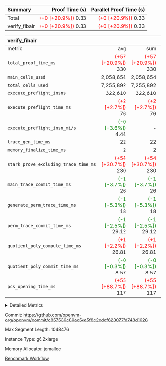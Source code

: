 | Summary | Proof Time (s) | Parallel Proof Time (s) |
|:---|---:|---:|
| Total | <span style='color: red'>(+0 [+20.9%])</span> 0.33 | <span style='color: red'>(+0 [+20.9%])</span> 0.33 |
| verify_fibair | <span style='color: red'>(+0 [+20.9%])</span> 0.33 | <span style='color: red'>(+0 [+20.9%])</span> 0.33 |


| verify_fibair |||||
|:---|---:|---:|---:|---:|
|metric|avg|sum|max|min|
| `total_proof_time_ms ` | <span style='color: red'>(+57 [+20.9%])</span> 330 | <span style='color: red'>(+57 [+20.9%])</span> 330 | <span style='color: red'>(+57 [+20.9%])</span> 330 | <span style='color: red'>(+57 [+20.9%])</span> 330 |
| `main_cells_used     ` |  2,058,654 |  2,058,654 |  2,058,654 |  2,058,654 |
| `total_cells_used    ` |  7,255,892 |  7,255,892 |  7,255,892 |  7,255,892 |
| `execute_preflight_insns` |  322,610 |  322,610 |  322,610 |  322,610 |
| `execute_preflight_time_ms` | <span style='color: red'>(+2 [+2.7%])</span> 76 | <span style='color: red'>(+2 [+2.7%])</span> 76 | <span style='color: red'>(+2 [+2.7%])</span> 76 | <span style='color: red'>(+2 [+2.7%])</span> 76 |
| `execute_preflight_insn_mi/s` | <span style='color: green'>(-0 [-3.6%])</span> 4.44 | -          | <span style='color: green'>(-0 [-3.6%])</span> 4.44 | <span style='color: green'>(-0 [-3.6%])</span> 4.44 |
| `trace_gen_time_ms   ` |  22 |  22 |  22 |  22 |
| `memory_finalize_time_ms` |  2 |  2 |  2 |  2 |
| `stark_prove_excluding_trace_time_ms` | <span style='color: red'>(+54 [+30.7%])</span> 230 | <span style='color: red'>(+54 [+30.7%])</span> 230 | <span style='color: red'>(+54 [+30.7%])</span> 230 | <span style='color: red'>(+54 [+30.7%])</span> 230 |
| `main_trace_commit_time_ms` | <span style='color: green'>(-1 [-3.7%])</span> 26 | <span style='color: green'>(-1 [-3.7%])</span> 26 | <span style='color: green'>(-1 [-3.7%])</span> 26 | <span style='color: green'>(-1 [-3.7%])</span> 26 |
| `generate_perm_trace_time_ms` | <span style='color: green'>(-1 [-5.3%])</span> 18 | <span style='color: green'>(-1 [-5.3%])</span> 18 | <span style='color: green'>(-1 [-5.3%])</span> 18 | <span style='color: green'>(-1 [-5.3%])</span> 18 |
| `perm_trace_commit_time_ms` | <span style='color: green'>(-1 [-2.5%])</span> 29.12 | <span style='color: green'>(-1 [-2.5%])</span> 29.12 | <span style='color: green'>(-1 [-2.5%])</span> 29.12 | <span style='color: green'>(-1 [-2.5%])</span> 29.12 |
| `quotient_poly_compute_time_ms` | <span style='color: red'>(+1 [+2.2%])</span> 26.81 | <span style='color: red'>(+1 [+2.2%])</span> 26.81 | <span style='color: red'>(+1 [+2.2%])</span> 26.81 | <span style='color: red'>(+1 [+2.2%])</span> 26.81 |
| `quotient_poly_commit_time_ms` | <span style='color: green'>(-0 [-0.3%])</span> 8.57 | <span style='color: green'>(-0 [-0.3%])</span> 8.57 | <span style='color: green'>(-0 [-0.3%])</span> 8.57 | <span style='color: green'>(-0 [-0.3%])</span> 8.57 |
| `pcs_opening_time_ms ` | <span style='color: red'>(+55 [+88.7%])</span> 117 | <span style='color: red'>(+55 [+88.7%])</span> 117 | <span style='color: red'>(+55 [+88.7%])</span> 117 | <span style='color: red'>(+55 [+88.7%])</span> 117 |



<details>
<summary>Detailed Metrics</summary>

|  | verify_program_compile_ms | verify_fibair_time_ms | total_cells | stark_prove_excluding_trace_time_ms | quotient_poly_compute_time_ms | quotient_poly_commit_time_ms | query phase_time_ms | perm_trace_commit_time_ms | pcs_opening_time_ms | partially_prove_time_ms | open_time_ms | main_trace_commit_time_ms | generate_perm_trace_time_ms | evaluate matrix_time_ms | eval_and_commit_quotient_time_ms | build fri inputs_time_ms | OpeningProverGpu::open_time_ms |
| --- | --- | --- | --- | --- | --- | --- | --- | --- | --- | --- | --- | --- | --- | --- | --- | --- |
|  | 7 | 330 | 65,536 | 21 | 0.16 | 0.81 | 1 | 0 | 19 | 0 | 19 | 1 | 0 | 1 | 1 | 0 | 19 | 

| air_name | rows | quotient_deg | main_cols | interactions | constraints | cells |
| --- | --- | --- | --- | --- | --- | --- |
| AccessAdapterAir<2> |  | 2 |  | 5 | 12 |  | 
| AccessAdapterAir<4> |  | 2 |  | 5 | 12 |  | 
| AccessAdapterAir<8> |  | 2 |  | 5 | 12 |  | 
| FibonacciAir | 32,768 | 1 | 2 |  | 5 | 65,536 | 
| FriReducedOpeningAir |  | 2 |  | 39 | 71 |  | 
| JalRangeCheckAir |  | 2 |  | 9 | 14 |  | 
| NativePoseidon2Air<BabyBearParameters>, 1> |  | 2 |  | 136 | 572 |  | 
| PhantomAir |  | 2 |  | 3 | 5 |  | 
| ProgramAir |  | 1 |  | 1 | 4 |  | 
| VariableRangeCheckerAir |  | 1 |  | 1 | 4 |  | 
| VmAirWrapper<AluNativeAdapterAir, FieldArithmeticCoreAir> |  | 2 |  | 15 | 27 |  | 
| VmAirWrapper<BranchNativeAdapterAir, BranchEqualCoreAir<1> |  | 2 |  | 11 | 25 |  | 
| VmAirWrapper<NativeAdapterAir<2, 0>, PublicValuesCoreAir> |  | 2 |  | 11 | 29 |  | 
| VmAirWrapper<NativeLoadStoreAdapterAir<1>, NativeLoadStoreCoreAir<1> |  | 2 |  | 15 | 20 |  | 
| VmAirWrapper<NativeLoadStoreAdapterAir<4>, NativeLoadStoreCoreAir<4> |  | 2 |  | 15 | 20 |  | 
| VmAirWrapper<NativeVectorizedAdapterAir<4>, FieldExtensionCoreAir> |  | 2 |  | 15 | 27 |  | 
| VmConnectorAir |  | 2 |  | 5 | 11 |  | 
| VolatileBoundaryAir |  | 2 |  | 7 | 19 |  | 

| group | trace_gen_time_ms | total_proof_time_ms | total_cells_used | total_cells | system_trace_gen_time_ms | stark_prove_excluding_trace_time_ms | single_trace_gen_time_ms | quotient_poly_compute_time_ms | quotient_poly_commit_time_ms | query phase_time_ms | perm_trace_commit_time_ms | pcs_opening_time_ms | partially_prove_time_ms | open_time_ms | memory_finalize_time_ms | main_trace_commit_time_ms | main_cells_used | generate_perm_trace_time_ms | fri.log_blowup | execute_preflight_time_ms | execute_preflight_insns | execute_preflight_insn_mi/s | evaluate matrix_time_ms | eval_and_commit_quotient_time_ms | build fri inputs_time_ms | OpeningProverGpu::open_time_ms |
| --- | --- | --- | --- | --- | --- | --- | --- | --- | --- | --- | --- | --- | --- | --- | --- | --- | --- | --- | --- | --- | --- | --- | --- | --- | --- | --- |
| verify_fibair | 22 | 330 | 7,255,892 | 62,474,410 | 22 | 230 | 0 | 26.81 | 8.57 | 4 | 29.12 | 117 | 48 | 117 | 2 | 26 | 2,058,654 | 18 | 1 | 76 | 322,610 | 4.44 | 10 | 36 | 1 | 117 | 

| group | air_name | rows | prep_cols | perm_cols | main_cols | cells |
| --- | --- | --- | --- | --- | --- | --- |
| verify_fibair | AccessAdapterAir<2> | 131,072 |  | 16 | 11 | 3,538,944 | 
| verify_fibair | AccessAdapterAir<4> | 65,536 |  | 16 | 13 | 1,900,544 | 
| verify_fibair | AccessAdapterAir<8> | 128 |  | 16 | 17 | 4,224 | 
| verify_fibair | FriReducedOpeningAir | 2,048 |  | 84 | 27 | 227,328 | 
| verify_fibair | JalRangeCheckAir | 32,768 |  | 28 | 12 | 1,310,720 | 
| verify_fibair | NativePoseidon2Air<BabyBearParameters>, 1> | 32,768 |  | 312 | 398 | 23,265,280 | 
| verify_fibair | PhantomAir | 16,384 |  | 12 | 6 | 294,912 | 
| verify_fibair | ProgramAir | 8,192 |  | 8 | 10 | 147,456 | 
| verify_fibair | VariableRangeCheckerAir | 262,144 | 2 | 8 | 1 | 2,359,296 | 
| verify_fibair | VmAirWrapper<AluNativeAdapterAir, FieldArithmeticCoreAir> | 262,144 |  | 36 | 29 | 17,039,360 | 
| verify_fibair | VmAirWrapper<BranchNativeAdapterAir, BranchEqualCoreAir<1> | 32,768 |  | 28 | 23 | 1,671,168 | 
| verify_fibair | VmAirWrapper<NativeLoadStoreAdapterAir<1>, NativeLoadStoreCoreAir<1> | 65,536 |  | 40 | 21 | 3,997,696 | 
| verify_fibair | VmAirWrapper<NativeLoadStoreAdapterAir<4>, NativeLoadStoreCoreAir<4> | 32,768 |  | 40 | 27 | 2,195,456 | 
| verify_fibair | VmAirWrapper<NativeVectorizedAdapterAir<4>, FieldExtensionCoreAir> | 32,768 |  | 36 | 38 | 2,424,832 | 
| verify_fibair | VmConnectorAir | 2 | 1 | 16 | 5 | 42 | 
| verify_fibair | VolatileBoundaryAir | 65,536 |  | 20 | 12 | 2,097,152 | 

| group | trace_height_constraint | weighted_sum | threshold |
| --- | --- | --- | --- |
| verify_fibair | 0 | 1,085,444 | 2,013,265,921 | 
| verify_fibair | 1 | 5,411,200 | 2,013,265,921 | 
| verify_fibair | 2 | 542,722 | 2,013,265,921 | 
| verify_fibair | 3 | 5,476,612 | 2,013,265,921 | 
| verify_fibair | 4 | 65,536 | 2,013,265,921 | 
| verify_fibair | 5 | 12,851,850 | 2,013,265,921 | 

| trace_height_constraint | threshold |
| --- | --- |
| 0 | 2,013,265,921 | 

</details>


Commit: https://github.com/openvm-org/openvm/commit/e857536e80ae5ea5f8e2cdcf623077fd748d1628

Max Segment Length: 1048476

Instance Type: g6.2xlarge

Memory Allocator: jemalloc

[Benchmark Workflow](https://github.com/openvm-org/openvm/actions/runs/17388627902)
